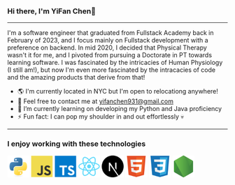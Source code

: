 ### Hi there, I'm YiFan Chen👋 

---
I'm a software engineer that graduated from Fullstack Academy back in February of 2023, and I focus mainly on Fullstack development with a preference on backend. In mid 2020, I decided that Physical Therapy wasn't it for me, and I pivoted from pursuing a Doctorate in PT towards learning software. I was fascinated by the intricacies of Human Physiology (I still am!), but now I'm even more fascinated by the intracacies of code and the amazing products that derive from that!

- 🌎 I'm currently located in NYC but I'm open to relocationg anywhere!
- 📧 Feel free to contact me at <a target="_blank">yifanchen931@gmail.com</a>
- 🌱 I’m currently learning on developing my Python and Java proficiency
- ⚡ Fun fact: I can pop my shoulder in and out effortlessly 💀

---
<h3>I enjoy working with these technologies</h3>
<img src="https://github.com/devicons/devicon/blob/master/icons/python/python-original.svg" width="50" height="50"> <img src="https://github.com/devicons/devicon/blob/master/icons/javascript/javascript-original.svg" width="50" height="50"> <img src="https://github.com/devicons/devicon/blob/master/icons/typescript/typescript-original.svg" width="50" height="50"> <img src="https://github.com/devicons/devicon/blob/master/icons/react/react-original.svg" width="50" height="50"> <img src="https://github.com/devicons/devicon/blob/master/icons/nextjs/nextjs-original.svg" width="50" height="50"> <img src="https://github.com/devicons/devicon/blob/master/icons/html5/html5-original.svg" width="50" height="50"> <img src="https://github.com/devicons/devicon/blob/master/icons/css3/css3-original.svg" width="50" height="50"> <img src="https://github.com/devicons/devicon/blob/master/icons/nodejs/nodejs-original.svg" width="50" height="50">
<!--
**ychen289/ychen289** is a ✨ _special_ ✨ repository because its `README.md` (this file) appears on your GitHub profile.

Here are some ideas to get you started:

- 🔭 I’m currently working on ...
- 🌱 I’m currently learning ...
- 👯 I’m looking to collaborate on ...
- 🤔 I’m looking for help with ...
- 💬 Ask me about ...
- 📫 How to reach me: ...
- 😄 Pronouns: ...
- ⚡ Fun fact: ...
-->

